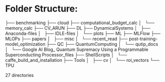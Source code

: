 # Folder Structure:

  ├── benchmarking
  ├── cloud
  ├── computational_budget_calc
  │   └── memory_calc
  ├── CV_ARUN
  ├── DL
  ├── DynamicalSystems
  │   ├── Anaconda-files
  │   ├── IDLE-files
  │   └── plots
  ├── ML
  ├── MLFlow
  ├── MLOPs
  ├── papers
  │   ├── misc
  │   └── recent_read
  ├── post-training-model_optimization
  ├── QC
  ├── QuantumComputing
  │   └── qutip_docs
  │       └── Google AI Blog_ Quantum Supremacy Using a Programmable Superconducting Processor_files
  ├── ShellScripts
  │   └── caffe_build_and_installation
  ├── Tools
  │   ├── cv
  │   └── roi_vectors
  └── TPU

  27 directories
